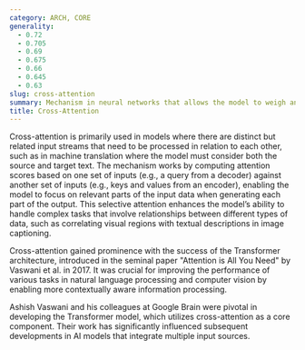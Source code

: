 ```yaml
---
category: ARCH, CORE
generality:
  - 0.72
  - 0.705
  - 0.69
  - 0.675
  - 0.66
  - 0.645
  - 0.63
slug: cross-attention
summary: Mechanism in neural networks that allows the model to weigh and integrate information from different input sources dynamically.
title: Cross-Attention
---
```


Cross-attention is primarily used in models where there are distinct but related input streams that need to be processed in relation to each other, such as in machine translation where the model must consider both the source and target text. The mechanism works by computing attention scores based on one set of inputs (e.g., a query from a decoder) against another set of inputs (e.g., keys and values from an encoder), enabling the model to focus on relevant parts of the input data when generating each part of the output. This selective attention enhances the model’s ability to handle complex tasks that involve relationships between different types of data, such as correlating visual regions with textual descriptions in image captioning.

Cross-attention gained prominence with the success of the Transformer architecture, introduced in the seminal paper "Attention is All You Need" by Vaswani et al. in 2017. It was crucial for improving the performance of various tasks in natural language processing and computer vision by enabling more contextually aware information processing.

Ashish Vaswani and his colleagues at Google Brain were pivotal in developing the Transformer model, which utilizes cross-attention as a core component. Their work has significantly influenced subsequent developments in AI models that integrate multiple input sources.
